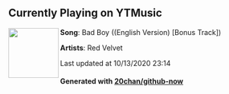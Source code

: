 ## Currently Playing on YTMusic

[<img align="left" width="100" src="https://lh3.googleusercontent.com/9Rzo7MlYMHVyj5z8vOE0W3BisK4ky2llEzP5KioNmEsTlgY5BfGmbROC_TpNbsh7RNn7wug1PlwkwIv7zQ">](https://music.youtube.com/channel/UCHmZYTfdTyVKQEJicLiXEOg)

**Song**: Bad Boy ((English Version) [Bonus Track])

**Artists**: Red Velvet

Last updated at 10/13/2020 23:14

#### Generated with [20chan/github-now](https://github.com/20chan/github-now)